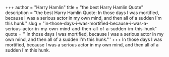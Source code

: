 +++
author = "Harry Hamlin"
title = "the best Harry Hamlin Quote"
description = "the best Harry Hamlin Quote: In those days I was mortified, because I was a serious actor in my own mind, and then all of a sudden I'm this hunk."
slug = "in-those-days-i-was-mortified-because-i-was-a-serious-actor-in-my-own-mind-and-then-all-of-a-sudden-im-this-hunk"
quote = '''In those days I was mortified, because I was a serious actor in my own mind, and then all of a sudden I'm this hunk.'''
+++
In those days I was mortified, because I was a serious actor in my own mind, and then all of a sudden I'm this hunk.
